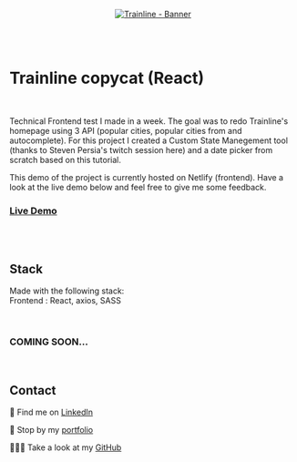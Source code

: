 <p align="center">
<a href="https://trainline-jolisdegats.netlify.app/ ">
  <img src="https://res.cloudinary.com/dqp905mfv/image/upload/v1602670774/portfolio/ReadMe/trainline_nt0x19.jpg" alt ="Trainline - Banner"  />
  </a>
</p>
<br/>
<br/>
<h1>Trainline copycat (React)</h1>
<br/>
<p> Technical Frontend test I made in a week. The goal was to redo Trainline's homepage using 3 API (popular cities, popular cities from and autocomplete). For this project I created a Custom State Manegement tool (thanks to Steven Persia's twitch session here) and a date picker from scratch based on this tutorial.</p><p>
This demo of the project is currently hosted on Netlify (frontend). Have a look at the live demo below and feel free to give me some feedback. </p>

<h3>
<a href="https://trainline-jolisdegats.netlify.app/">Live Demo</a>
</h3>
  <br/>
    <br/>
<h2>Stack</h2>

<p>Made with the following stack:<br/>
Frontend : React, axios, SASS</p>
 <br/>

</p><h3>COMING SOON...</h3>

<br/>
<h2>Contact</h2>
<p>💼 Find me on <a href="https://www.linkedin.com/in/julieszwarc/">LinkedIn</a></p>

<p>🦄 Stop by my <a href="https://julieszwarc.com">portfolio</a></p>

<p>👩🏼‍💻 Take a look at my <a href="https://github.com/jolisdegats">GitHub</a></p>
<br/>
<br/>
